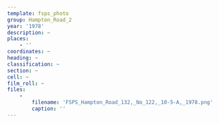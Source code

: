 ```yaml
---
template: fsps_photo
group: Hampton_Road_2
year: '1978'
description: ~
places:
    - ''
coordinates: ~
heading: ~
classification: ~
section: ~
cell: ~
film_roll: ~
files:
    -
        filename: 'FSPS_Hampton_Road_132,_No_122,_10-5-A,_1978.png'
        caption: ''
---
```

